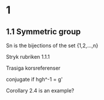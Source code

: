  # 1
 ## 1.1 Symmetric group
	
Sn is the bijections of the set {1,2,...,n}

Stryk rubriken 1.1.1

Trasiga korsreferenser

conjugate if hgh^-1 = g'

Corollary 2.4 is an example?

